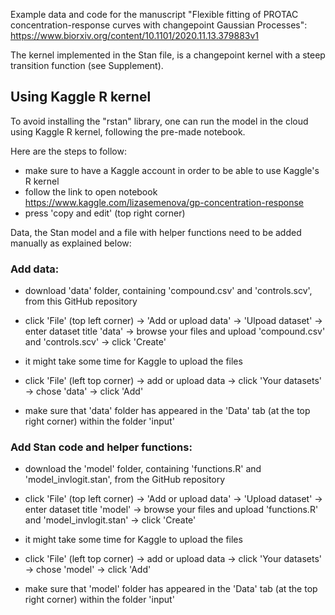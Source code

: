 Example data and code for the manuscript "Flexible fitting of PROTAC concentration-response curves with changepoint Gaussian Processes": https://www.biorxiv.org/content/10.1101/2020.11.13.379883v1

The kernel implemented in the Stan file, is a changepoint kernel with a steep transition function (see Supplement).


## Using Kaggle R kernel

To avoid installing the "rstan" library, one can run the model in the cloud using Kaggle R kernel, following the pre-made notebook. 

Here are the steps to follow:

- make sure to have a Kaggle account in order to be able to use Kaggle's R kernel
- follow the link to open notebook https://www.kaggle.com/lizasemenova/gp-concentration-response
- press 'copy and edit' (top right corner)

Data, the Stan model and a file with helper functions need to be added manually as explained below:

### Add data:

- download 'data' folder, containing 'compound.csv' and 'controls.scv', from this GitHub repository

- click 'File' (top left corner) -> 'Add or upload data' -> 'Ulpoad dataset' -> enter dataset title 'data' -> browse your files and upload 'compound.csv' and 'controls.scv' -> click 'Create'

- it might take some time for Kaggle to upload the files

- click 'File' (left top corner) -> add or upload data -> click 'Your datasets' -> chose 'data' -> click 'Add'

- make sure that 'data' folder has appeared in the 'Data' tab (at the top right corner) within the folder 'input'



### Add Stan code and helper functions:

- download the 'model' folder, containing 'functions.R' and 'model_invlogit.stan', from the GitHub repository

- click 'File' (top left corner) -> 'Add or upload data' -> 'Upload dataset' -> enter dataset title 'model' -> browse your files and upload 'functions.R' and 'model_invlogit.stan' -> click 'Create'

- it might take some time for Kaggle to upload the files

- click 'File' (left top corner) -> add or upload data -> click 'Your datasets' -> chose 'model' -> click 'Add'

- make sure that 'model' folder has appeared in the 'Data' tab (at the top right corner) within the folder 'input'


